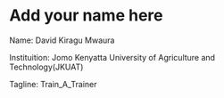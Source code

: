 # Add your name here

Name: David Kiragu Mwaura

Instituition: Jomo Kenyatta University of Agriculture and Technology(JKUAT)

Tagline: Train_A_Trainer

